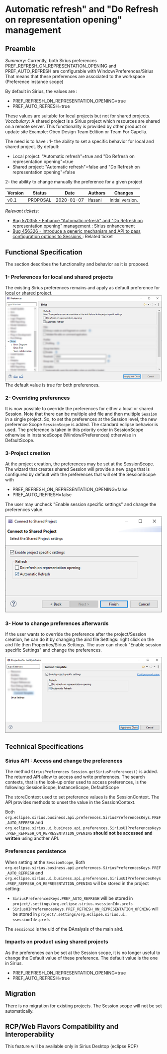# Automatic refresh" and "Do Refresh on representation opening" management

## Preamble

_Summary_:
Currently, both Sirius preferences PREF_REFRESH_ON_REPRESENTATION_OPENING and PREF_AUTO_REFRESH are configurable with Window/Preferences/Sirius
That means that these preferences are associated to the workspace (Preference instance scope)

By default in Sirius, the values are :
* PREF_REFRESH_ON_REPRESENTATION_OPENING=true
* PREF_AUTO_REFRESH=true

These values are suitable for local projects but not for shared projects.
_Vocabulary_: A shared project is a Sirius project which resources are shared on a remote server.
This functionality is provided by other product or update site Example: Obeo Design Team Edition or Team For Capella.

The need is to have :
 1- the ability to set a specific behavior for local and shared project. By default:
* Local project: "Automatic refresh"=true and "Do Refresh on representation opening"=true
* Shared project: "Automatic refresh"=false and "Do Refresh on representation opening"=false

 2- the ability to change manually the preference for a given project

| Version | Status    | Date       | Authors   | Changes             |
|---------|-----------|------------|-----------|---------------------|
|    v0.1 |  PROPOSAL | 2020-01-07 |   lfasani | Initial version.    |

_Relevant tickets_:
* [Bug 570355 - Enhance "Automatic refresh" and "Do Refresh on representation opening" management ](https://bugs.eclipse.org/bugs/show_bug.cgi?id=456326): Sirius enhancement
* [Bug 456326 - Introduce a generic mechanism and API to pass configuration options to Sessions ](https://bugs.eclipse.org/bugs/show_bug.cgi?id=456326): Related ticket

## Functional Specification

The section describes the functionality and behavior as it is proposed.

### 1- Preferences for local and shared projects
The existing Sirius preferences remains and apply as default preference for local or shared project.
![](./images/SiriusRefreshPreferences.png)
The default value is true for both preferences.

### 2- Overriding preferences
It is now possible to override the preferences for either a local or shared Session.
Note that there can be multiple aird file and then multiple `Session` in a single project.
So, to set the preferences at the Session level, the new preference Scope `SessionScope` is added.
The standard eclipse behavior is used. The preference is taken in this priority order in SessionScope otherwise in InstanceScope (Window/Preferences) otherwise in DefaultScope.

### 3-Project creation
At the project creation, the preferences may be set at the SessionScope.
The wizard that creates shared Session will provide a new page that is configured by default with the preferences that will set the SessionScope with
* PREF_REFRESH_ON_REPRESENTATION_OPENING=false
* PREF_AUTO_REFRESH=false

The user may uncheck "Enable session specific settings" and change the preferences value.

![](./images/OverridePreferenceInWizardPage.png)

### 3- How to change preferences afterwards
If the user wants to override the preference after the project/Session creation, he can do it by changing the aird file Settings: right click on the aird file then Properties/Sirius Settings. The user can check "Enable session specific Settings" and change the preferences.

![](./images/OverridePreference.png)

## Technical Specifications

### Sirius API : Access and change the preferences

The method `SiriusPreferences Session.getSiriusPreferences()` is added.
The returned API allow to access and write preferences.
The search contexts, that is the look-up order used to access preferences,  is the following: SessionScope, InstanceScope, DefaultScope

The storeContext used to set preference values is the SessionContext.
The API provides methods to unset the value in the SessionContext.

Both `org.eclipse.sirius.business.api.preferences.SiriusPreferencesKeys.PREF_AUTO_REFRESH` and `org.eclipse.sirius.ui.business.api.preferences.SiriusUIPreferencesKeys.PREF_REFRESH_ON_REPRESENTATION_OPENING` **should not be accessed and written** using another API.

### Preferences persistence

When setting at the `SessionScope`, Both `org.eclipse.sirius.business.api.preferences.SiriusPreferencesKeys.PREF_AUTO_REFRESH` and `org.eclipse.sirius.ui.business.api.preferences.SiriusUIPreferencesKeys.PREF_REFRESH_ON_REPRESENTATION_OPENING` will be stored in the project setting:
* `SiriusPreferencesKeys.PREF_AUTO_REFRESH` will be stored in `project/.settings/org.eclipse.sirius.<sessionId>.prefs`
* `SiriusUIPreferencesKeys.PREF_REFRESH_ON_REPRESENTATION_OPENING` will be stored in `project/.settings/org.eclipse.sirius.ui.<sessionId>.prefs`

The `sessionId` is the uid of the DAnalysis of the main aird.

### Impacts on product using shared projects
As the preferences can be set at the Session scope, it is no longer useful to change the Default value of these preference.
The default value is the one in Sirius.
* PREF_REFRESH_ON_REPRESENTATION_OPENING=true
* PREF_AUTO_REFRESH=true

## Migration

There is no migration for existing projects. The Session scope will not be set automatically.

## RCP/Web Flavors Compatibility and Interoperability

This feature will be available only in Sirius Desktop (eclipse RCP)
